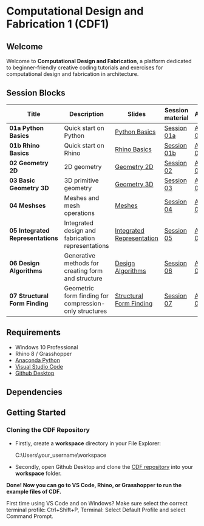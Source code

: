 # Computational Design and Fabrication 1 (CDF1)

## Welcome

Welcome to **Computational Design and Fabrication**, a platform dedicated to beginner-friendly creative coding tutorials and exercises for computational design and fabrication in architecture.


## Session Blocks 

Title | Description | Slides | Session material | Assignment 
----- | ----------- | ------ | ---------------- | ----------
**01a Python Basics** | Quick start on Python | [Python Basics](https://github.com/computationaldesignandfabrication/cdf1_teaching/blob/main/sessions-slides/Session%2001%20Python%20Basics.pdf) | [Session 01a](https://classroom.github.com/a/0gVDlBH0) |[Assignment 01a](https://classroom.github.com/a/gEZq-xda)
**01b Rhino Basics** | Quick start on Rhino | [Rhino Basics]() | [Session 01b]() |[Assignment 01b]()
**02 Geometry 2D** | 2D geometry  | [Geometry 2D]() | [Session 02]() | [Assignment 02]()
**03 Basic Geometry 3D** | 3D primitive geometry  | [Geometry 3D]() | [Session 03]() | [Assignment 03]()
**04 Meshses** | Meshes and mesh operations | [Meshes]() |  [Session 04]() | [Assignment 04]()
**05 Integrated Representations** | Integrated design and fabrication representations | [Integrated Representation]() | [Session 05]() | [Assignment 05]()
**06 Design Algorithms** | Generative methods for creating form and structure | [Design Algorithms]() | [Session 06]() | [Assignment 06]()
**07 Structural Form Finding** | Geometric form finding for compression-only structures | [Structural Form Finding]() | [Session 07]() | [Assignment 07]()


## Requirements

* Windows 10 Professional
* Rhino 8 / Grasshopper
* [Anaconda Python](https://www.anaconda.com/distribution/?gclid=CjwKCAjwo9rtBRAdEiwA_WXcFoyH8v3m-gVC55J6YzR0HpgB8R-PwM-FClIIR1bIPYZXsBtbPRfJ8xoC6HsQAvD_BwE)
* [Visual Studio Code](https://code.visualstudio.com/)
* [Github Desktop](https://desktop.github.com/)

## Dependencies

## Getting Started

### Cloning the CDF Repository

* Firstly, create a **workspace** directory in your File Explorer:

    C:\Users\your_username\workspace

* Secondly, open Github Desktop and clone the [CDF repository](https://github.com/computationaldesignandfabrication/cdf1_teaching) into your **workspace** folder.

**Done! Now you can go to VS Code, Rhino, or Grasshopper to run the example files of CDF.**

First time using VS Code and on Windows? Make sure select the correct terminal profile: Ctrl+Shift+P, Terminal: Select Default Profile and select Command Prompt.





